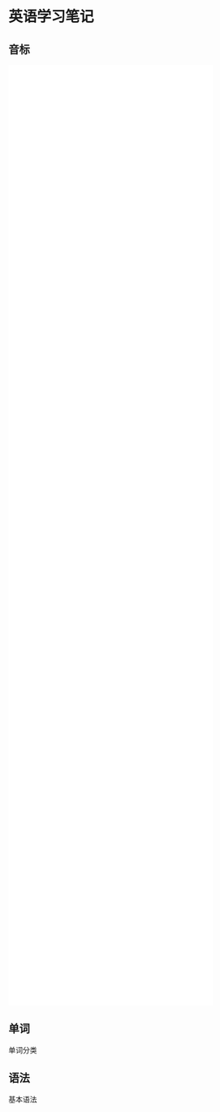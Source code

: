 # 英语学习笔记

## 音标

<iframe id="iframe" height=1850 width=80% frameborder=0 allowfullscreen="true" src="/video/english.html"></iframe>
<script>
function iframeLoad() {
    console.log("加载")
    document.getElementById("iframe").height=0;
    document.getElementById("iframe").height=document.getElementById("iframe").contentWindow.document.body.scrollHeight + 30;
    console.log("结束")
}
window.onload = function () {
    setTimeout(() => {
        iframeLoad();
    }, 0);
}
</script>

## 单词

单词分类

## 语法

基本语法
